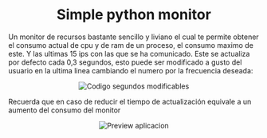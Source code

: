 <h1 align="center"> Simple python monitor </h1>

Un monitor de recursos bastante sencillo y liviano el cual te permite obtener el consumo actual de cpu y de ram de un proceso, el consumo maximo de este. Y las ultimas 15 ips con las que se ha comunicado. Este se actualiza por defecto cada 0,3 segundos, esto puede ser modificado a gusto del usuario en la ultima linea cambiando el numero por la frecuencia deseada:

<p align="center">
  <img src="https://github.com/adridsz/Simple-python-monitor/assets/145338672/02fd2a2e-7d86-41f6-a2a0-7a6e231cd91d" alt="Codigo segundos modificables">
</p>

Recuerda que en caso de reducir el tiempo de actualización equivale a un aumento del consumo del monitor

<p align="center">
  <img src="https://github.com/adridsz/Simple-python-monitor/assets/145338672/dde6ca82-1305-43ac-b539-2cfe80d5a22f" alt="Preview aplicacion">
</p>
